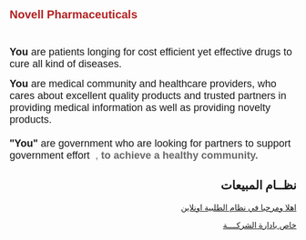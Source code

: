 <html>
<body>

<!--  div class="title1"><h1>Welcome to Vodachem Pharmaceutical</h1></div -->

<div class="text_left_1">
       
<span style="font-size:18px"><span style="font-family:tahoma,geneva,sans-serif"><span style="color:#B22222"><strong><span style="font-family:arial,helvetica,sans-serif"><span style="font-size:20px">Novell Pharmaceuticals</span></span></strong>
<br> <br> 
</span><span style="font-size:20px"><span style="font-family:arial,helvetica,sans-serif">&nbsp;  </span></span><strong><br>You </strong>are patients longing for cost efficient yet effective drugs to cure all kind of diseases. </span></span> 

<p><span style="font-size:18px"><span style="font-family:tahoma,geneva,sans-serif"><strong>You </strong>are medical community and healthcare providers, who cares about excellent quality products and trusted partners in providing medical information as well as providing novelty products.<br><br><strong>"You" </strong>are government who are looking for partners to support government effort    <span style="color:#696969">&nbsp;<strong></strong>,&nbsp;<strong>to achieve a healthy community. </strong>&nbsp; </span></span></span></p>

</div> 



<div>
<h2  style="text-align:right;" >  نظــام المبيعات </h2>

<p style="text-align:right;" ><a href="https://45.241.61.218/Novell/login.php">    اهلا ومرحبا في نظام الطلبية اونلاين </a></p>
<p style="text-align:right;" ><a href="https://45.241.61.218/Novell/HO/login.php">  خاص بادارة الشركــــة </a></p>
<!-- p style="text-align:right;" ><a href="https://45.241.61.219/Vodachem/login.php">  Server2 اهلا ومرحبا في نظام الطلبية اونلاين </a></p-->
 
 
 
<!--p style="text-align:right;" ><a href="https://http://45.241.61.217/myprojects/input_items.php">  ملف اسعار الادوية  </a></p -->
<!--p style="text-align:right;" ><a href="https://45.243.188.116//myprojects/input_order2.php"> قبال طلبيات السادة الصيادلة</a></p-->
</div>
 
 
 
</body>
</html>

        


